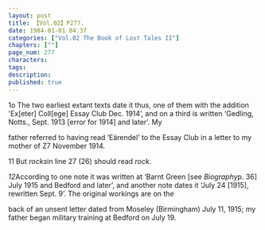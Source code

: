 ```yaml
---
layout: post
title: 【Vol.02】P277.
date: 1984-01-01 04:37
categories: ["Vol.02 The Book of Lost Tales II"]
chapters: [""]
page_num: 277
characters: 
tags: 
description: 
published: true
---
```


<p style="text-indent: 0;">
 1o The two earliest extant texts date it thus, one of them with the addition 'Ex[eter] Coll[ege] Essay Club Dec. 1914’, and on a third is written ‘Gedling, Notts., Sept. 1913 [error for 1914] and later’. My
</p>

 father referred to having read ‘Eärendel’ to the Essay Club in a letter to my mother of Z7 November 1914.

 11     But <I>rocks</I>in line 27 (26) should read <I>rock</I>.

<I>12</I>According to one note it was written at ‘Barnt Green [see <I>Biography</I>p. 36] July 1915 and Bedford and later’, and another note dates it ‘July 24 [1915], rewritten Sept. 9’. The original workings are on the

 back of an unsent letter dated from Moseley (Birmingham) July 11, 1915; my father began military training at Bedford on July 19.

